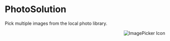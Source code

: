 # PhotoSolution
Pick multiple images from the local photo library.

<img src="https://github.com/hyperoslo/ImagePicker/blob/master/Resources/ImagePickerIcon.png" alt="ImagePicker Icon" align="right" />
